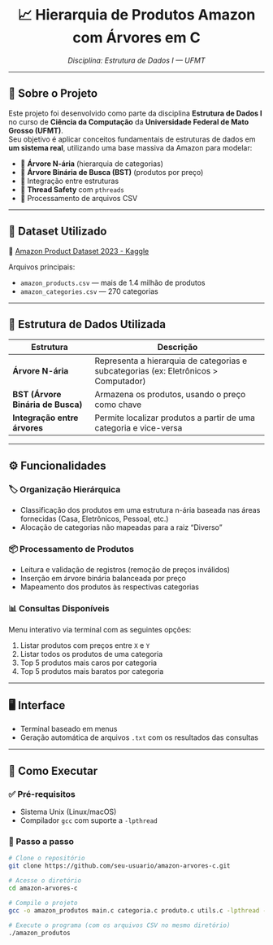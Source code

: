 <h1 align="center">📈 Hierarquia de Produtos Amazon com Árvores em C</h1>
<p align="center"><i>Disciplina: Estrutura de Dados I — UFMT </i></p>

---

## 🧠 Sobre o Projeto

Este projeto foi desenvolvido como parte da disciplina **Estrutura de Dados I** no curso de **Ciência da Computação** da **Universidade Federal de Mato Grosso (UFMT)**.  
Seu objetivo é aplicar conceitos fundamentais de estruturas de dados em **um sistema real**, utilizando uma base massiva da Amazon para modelar:

- 🌳 **Árvore N-ária** (hierarquia de categorias)
- 🌲 **Árvore Binária de Busca (BST)** (produtos por preço)
- 🔄 Integração entre estruturas
- 🔐 **Thread Safety** com `pthreads`
- 📁 Processamento de arquivos CSV

---

## 🔗 Dataset Utilizado

📁 [Amazon Product Dataset 2023 - Kaggle](https://www.kaggle.com/datasets/asaniczka/amazon-products-dataset-2023-1-4m-products/data)

Arquivos principais:
- `amazon_products.csv` — mais de 1.4 milhão de produtos
- `amazon_categories.csv` — 270 categorias

---

## 🧱 Estrutura de Dados Utilizada

| Estrutura | Descrição |
|----------|-----------|
| **Árvore N-ária** | Representa a hierarquia de categorias e subcategorias (ex: Eletrônicos > Computador) |
| **BST (Árvore Binária de Busca)** | Armazena os produtos, usando o preço como chave |
| **Integração entre árvores** | Permite localizar produtos a partir de uma categoria e vice-versa |

---

## ⚙️ Funcionalidades

### 🏷️ Organização Hierárquica
- Classificação dos produtos em uma estrutura n-ária baseada nas áreas fornecidas (Casa, Eletrônicos, Pessoal, etc.)
- Alocação de categorias não mapeadas para a raiz “Diverso”

### 📦 Processamento de Produtos
- Leitura e validação de registros (remoção de preços inválidos)
- Inserção em árvore binária balanceada por preço
- Mapeamento dos produtos às respectivas categorias

### 📊 Consultas Disponíveis
Menu interativo via terminal com as seguintes opções:

1. Listar produtos com preços entre `X` e `Y`
2. Listar todos os produtos de uma categoria
3. Top 5 produtos mais caros por categoria
4. Top 5 produtos mais baratos por categoria

---

## 🖥️ Interface

- Terminal baseado em menus
- Geração automática de arquivos `.txt` com os resultados das consultas

---

## 🚀 Como Executar

### ✅ Pré-requisitos
- Sistema Unix (Linux/macOS)
- Compilador `gcc` com suporte a `-lpthread`

### 🧪 Passo a passo
```bash
# Clone o repositório
git clone https://github.com/seu-usuario/amazon-arvores-c.git

# Acesse o diretório
cd amazon-arvores-c

# Compile o projeto
gcc -o amazon_produtos main.c categoria.c produto.c utils.c -lpthread -Wall

# Execute o programa (com os arquivos CSV no mesmo diretório)
./amazon_produtos
